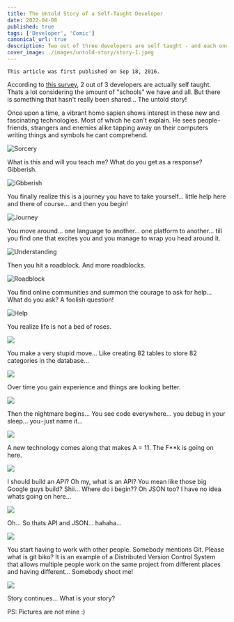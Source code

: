```yaml
---
title: The Untold Story of a Self-Taught Developer
date: 2022-04-08
published: true
tags: ['Developer', 'Comic']
canonical_url: true
description: Two out of three developers are self taught - and each one of them have a unique yet similar story.
cover_image: ./images/untold-story/story-1.jpeg
---
```


`This article was first published on Sep 18, 2016.`

According to [this survey](https://qz.com/649409/two-out-of-three-developers-are-self-taught-and-other-trends-from-a-survey-of-56033-developers/), 2 out of 3 developers are actually self taught. Thats a lot considering the amount of "schools" we have and all. But there is something that hasn't really been shared… The untold story!

Once upon a time, a vibrant homo sapien shows interest in these new and fascinating technologies. Most of which he can't explain. He sees people - friends, strangers and enemies alike tapping away on their computers writing things and symbols he cant comprehend.

![Sorcery](../images/untold-story/story-2.jpeg)

What is this and will you teach me? What do you get as a response? Gibberish.

![iGbberish](../images/untold-story/story-3.jpg)

You finally realize this is a journey you have to take yourself… little help here and there of course… and then you begin!

![Journey](../images/untold-story/story-4.jpg)

You move around… one language to another… one platform to another… till you find one that excites you and you manage to wrap you head around it.

![Understanding](../images/untold-story/story-5.jpg)

Then you hit a roadblock. And more roadblocks.

![Roadblock](../images/untold-story/story-6.jpg)

You find online communities and summon the courage to ask for help… What do you ask? A foolish question!

![Help](../images/untold-story/story-7.gif)

You realize life is not a bed of roses.

![](../images/untold-story/story-8.jpeg)

You make a very stupid move… Like creating 82 tables to store 82 categories in the database…

![](../images/untold-story/story-8.gif)

Over time you gain experience and things are looking better.

![](../images/untold-story/story-10.gif)

Then the nightmare begins… You see code everywhere… you debug in your sleep… you - just name it…

![](../images/untold-story/story-11.gif)


A new technology comes along that makes A = 11. The F**k is going on here.

![](../images/untold-story/story-12.gif)

I should build an API? Oh my, what is an API? You mean like those big Google guys build? Shii… Where do i begin?? Oh JSON too? I have no idea whats going on here…

![](../images/untold-story/story-13.jpg)

Oh… So thats API and JSON… hahaha…

![](../images/untold-story/story-14.jpg)

You start having to work with other people. Somebody mentions Git. Please what is git biko? It is an example of a Distributed Version Control System that allows multiple people work on the same project from different places and having different… Somebody shoot me!

![](../images/untold-story/story-15.jpg)

Story continues... What is your story?


PS: Pictures are not mine :)